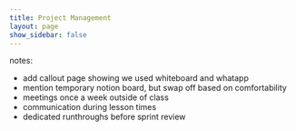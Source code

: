 ```yaml
---
title: Project Management
layout: page
show_sidebar: false
---
```

notes:
- add callout page showing we used whiteboard and whatapp
- mention temporary notion board, but swap off based on comfortability
- meetings once a week outside of class
- communication during lesson times
- dedicated runthroughs before sprint review